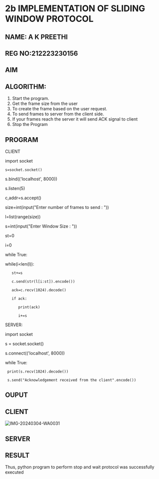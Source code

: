 # 2b IMPLEMENTATION OF SLIDING WINDOW PROTOCOL

## NAME: A K PREETHI
## REG NO:212223230156
## AIM
## ALGORITHM:
1. Start the program.
2. Get the frame size from the user
3. To create the frame based on the user request.
4. To send frames to server from the client side.
5. If your frames reach the server it will send ACK signal to client
6. Stop the Program
## PROGRAM

CLIENT

import socket

    s=socket.socket()

s.bind(('localhost', 8000))

s.listen(5)

c,addr=s.accept()

size=int(input("Enter number of frames to send : "))

l=list(range(size))

s=int(input("Enter Window Size : "))

st=0

i=0

while True:

   while(i<len(l)):
   
       st+=s
       
       c.send(str(l[i:st]).encode())
       
       ack=c.recv(1024).decode()
       
       if ack:
       
          print(ack)
          
          i+=s
          
SERVER:

import socket

s = socket.socket()

s.connect(('localhost', 8000))

while True:

     print(s.recv(1024).decode())
     
     s.send("Acknowledgement received from the client".encode())
## OUPUT
## CLIENT
![IMG-20240304-WA0031](https://github.com/PREETHI3312/2b_SLIDING_WINDOW_PROTOCOL/assets/151625222/9f01b659-3e45-464f-9b14-23e9afdda46d)
## SERVER





## RESULT
Thus, python program to perform stop and wait protocol was successfully executed
